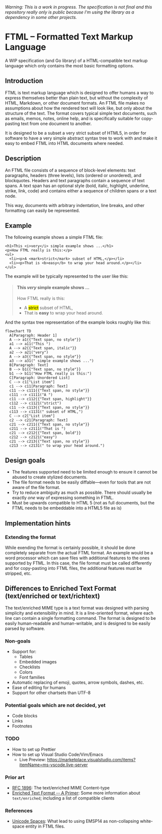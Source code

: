 _Warning: This is a work in progress. The specification is not final and this repository really only is public because I'm using the library as a dependency in some other projects._

# FTML – Formatted Text Markup Language

A WIP specification (and Go library) of a HTML-compatible text markup language which only contains the most basic formatting options.

## Introduction

FTML is text markup language which is designed to offer humans a way to express themselves better than plain text, but without the complexity of HTML, Markdown, or other document formats. An FTML file makes no assumptions about how the rendered text will look like, but only about the structure of the text. The format covers typical simple text documents, such as emails, memos, notes, online help, and is specifically suitable for copy-pasting text from one document to another.

It is designed to be a subset a very strict subset of HTML5, in order for software to have a very simple abstract syntax tree to work with and make it easy to embed FTML into HTML documents where needed.

## Description

An FTML file consists of a sequence of block-level elements: text paragraphs, headers (three levels), lists (ordered or unordered), and blockquotes. Headers and text paragraphs contain a sequence of text spans. A text span has an optional style (bold, italic, highlight, underline, strike, link, code) and contains either a sequence of children spans or a text node.

This way, documents with arbitrary indentation, line breaks, and other formatting can easily be represented.

## Example

The following example shows a simple FTML file:

```ftml
<h1>This <i>very</i> simple example shows ...</h1>
<p>How FTML really is this:</p>
<ul>
  <li><p>A <mark>strict</mark> subset of HTML,</p></li>
  <li><p>That is <b>easy</b> to wrap your head around.</p></li>
</ul>
```

The example will be typically represented to the user like this:

> #### This _very_ simple example shows ...
>
> How FTML really is this:
>
> - A <mark>strict</mark> subset of HTML,
> - That is <b>easy</b> to wrap your head around.

And the syntax tree representation of the example looks roughly like this:

```mermaid
flowchart TD
  A[Paragraph: Header 1]
  A --> a1{{"Text span, no style"}}
  a1 --> a11("This ")
  A --> a2{{"Text span, italic"}}
  a2 --> a21("very")
  A --> a3{{"Text span, no style"}}
  a3 --> a31(" simple example shows ...")
  B[Paragraph: Text]
  B --> b1{{"Text span, no style"}}
  b1 --> b11("How FTML really is this:")
  C[Paragraph: Unordered List]
  C --> c1["List item"]
  c1 --> c11[Paragraph: Text]
  c11 --> c111{{"Text span, no style"}}
  c111 --> c1111("A ")
  c11 --> c112{{"Text span, highlight"}}
  c112 --> c1121("strict")
  c11 --> c113{{"Text span, no style"}}
  c113 --> c1131(" subset of HTML,")
  C --> c2["List item"]
  c2 --> c21[Paragraph: Text]
  c21 --> c211{{"Text span, no style"}}
  c211 --> c2111("That is ")
  c21 --> c212{{"Text span, bold"}}
  c212 --> c2121("easy")
  c21 --> c213{{"Text span, no style"}}
  c213 --> c2131(" to wrap your head around.")

```

## Design goals

- The features supported need to be limited enough to ensure it cannot be abused to create stylized documents.
- The file format needs to be easily diffable—even for tools that are not aware of the file format.
- Try to reduce ambiguity as much as possible. There should usually be exactly _one_ way of expressing something in FTML.
- Must be upwards compatible to HTML 5 (not as full documents, but the FTML needs to be embeddable into a HTML5 file as is)

## Implementation hints

### Extending the format

While exending the format is certainly possible, it should be done completely separate from the actual FTML format. An example would be a word processor which can save files with additional features to the ones supported by FTML. In this case, the file format must be called differently and for copy-pasting into FTML files, the additional features must be stripped, etc.

## Differences to Enriched Text Format (text/enriched or text/richtext)

The text/enriched MIME type is a text format was designed with parsing simplicity and extensibility in mind. It is a line-oriented format, where each line can contain a single formatting command. The format is designed to be easily human-readable and human-writable, and is designed to be easily parsed by software.

### Non-goals

- Support for:
  - Tables
  - Embedded images
  - Checklists
  - Colors
  - Font families
- Automatic replacing of emoji, quotes, arrow symbols, dashes, etc.
- Ease of editing for humans
- Support for other chartsets than UTF-8

### Potential goals which are not decided, yet

- Code blocks
- Links
- Footnotes

### TODO

- How to set up Prettier
- How to set up Visual Studio Code/Vim/Emacs
  - Live Preview: https://marketplace.visualstudio.com/items?itemName=ms-vscode.live-server

### Prior art

- [RFC 1896](https://datatracker.ietf.org/doc/html/rfc1896): The text/enriched MIME Content-type
- [Enriched Text Format -- A Primer](http://users.starpower.net/ksimler/eudora/etf.html): Some more information about `text/enriched`; including a list of compatible clients

### References

- [Unicode Spaces](https://jkorpela.fi/chars/spaces.html): What lead to using EMSP14 as non-collapsing white-space entity in FTML files.
